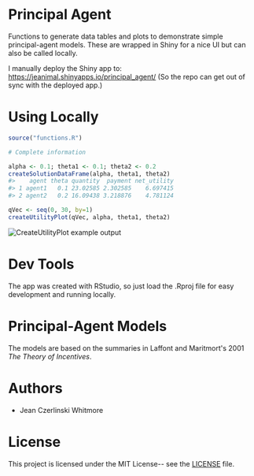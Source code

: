 # Principal Agent

Functions to generate data tables and plots to demonstrate simple principal-agent
models.  These are wrapped in Shiny for a nice UI but can also be called locally.

I manually deploy the Shiny app to:
https://jeanimal.shinyapps.io/principal_agent/
(So the repo can get out of sync with the deployed app.)

# Using Locally

```r
source("functions.R")

# Complete information

alpha <- 0.1; theta1 <- 0.1; theta2 <- 0.2
createSolutionDataFrame(alpha, theta1, theta2)
#>    agent theta quantity  payment net_utility
#> 1 agent1   0.1 23.02585 2.302585    6.697415
#> 2 agent2   0.2 16.09438 3.218876    4.781124

qVec <- seq(0, 30, by=1)
createUtilityPlot(qVec, alpha, theta1, theta2)
```

![CreateUtilityPlot example output](img/createUtilityPlotExampleOutput.jpg)

# Dev Tools

The app was created with RStudio, so just load the .Rproj file for easy development and running locally.

# Principal-Agent Models

The models are based on the summaries in Laffont and Maritmort's 2001 _The Theory of Incentives_.

# Authors

* Jean Czerlinski Whitmore

# License

This project is licensed under the MIT License-- see the [LICENSE](LICENSE) file.
